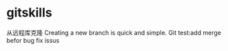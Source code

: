 # gitskills
从远程库克隆
Creating a new branch is quick and simple.
Git test:add merge
befor bug fix issus 